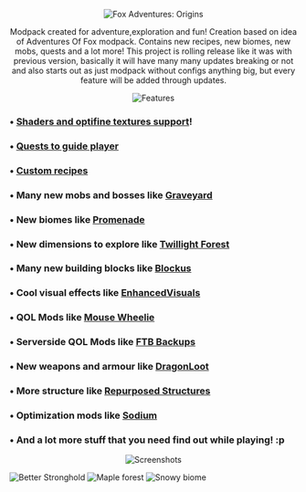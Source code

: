 <center>

![Fox Adventures: Origins](https://imgur.com/b6fZVfW.png)

</center>

<center>

Modpack created for adventure,exploration and fun! Creation based on idea of Adventures Of Fox modpack. Contains new recipes, new biomes, new mobs, quests and a lot more! This project is rolling release like it was with previous version, basically it will have many many updates breaking or not and also starts out as just modpack without configs anything big, but every feature will be added through updates.

</center>

<center>

![Features](https://imgur.com/fjMDhgy.png)

</center>


### • [Shaders and optifine textures support](https://www.curseforge.com/minecraft/modpacks/fabulously-optimized)!  

### • [Quests to guide player](https://www.curseforge.com/minecraft/mc-mods/hardcore-questing-mode)

### • [Custom recipes](https://www.curseforge.com/minecraft/mc-mods/kubejs)

### • Many new mobs and bosses like [Graveyard](https://www.curseforge.com/minecraft/mc-mods/the-graveyard-biomes-fabric) 

### • New biomes like [Promenade](https://www.curseforge.com/minecraft/mc-mods/promenade)

### • New dimensions to explore like [Twillight Forest](https://www.curseforge.com/minecraft/mc-mods/the-twilight-forest)

### • Many new building blocks like [Blockus](https://www.curseforge.com/minecraft/mc-mods/blockus)  

### • Cool visual effects like [EnhancedVisuals](https://www.curseforge.com/minecraft/mc-mods/enhancedvisuals)  

### • QOL Mods like [Mouse Wheelie](https://www.curseforge.com/minecraft/mc-mods/mouse-wheelie) 

### • Serverside QOL Mods like [FTB Backups](https://www.curseforge.com/minecraft/mc-mods/ftb-backups-2)  

### • New weapons and armour like [DragonLoot](https://www.curseforge.com/minecraft/mc-mods/dragonloot) 

### • More structure like [Repurposed Structures](https://www.curseforge.com/minecraft/mc-mods/repurposed-structures-fabric)  

### • Optimization mods like [Sodium](https://www.curseforge.com/minecraft/mc-mods/sodium)  

### • And a lot more stuff that you need find out while playing! :p  

<center>

![Screenshots](https://imgur.com/oQpIALo.png)

</center>


![Better Stronghold](https://imgur.com/ejJNSE0.png)
![Maple forest](https://imgur.com/a2NQfGg.png)
![Snowy biome](https://imgur.com/9adkjyF.png)
